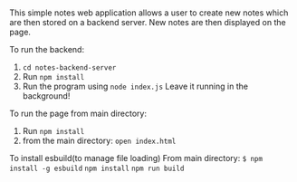 ###

This simple notes web application allows a user to create new notes which are then stored on a backend server.
New notes are then displayed on the page.


To run the backend:
1. `cd notes-backend-server`
2. Run `npm install`
3. Run the program using `node index.js` Leave it running in the background!

To run the page from main directory:
1. Run `npm install` 
1. from the main directory: `open index.html`


To install esbuild(to manage file loading)
From main directory:
`$ npm install -g esbuild`
`npm install`
`npm run build`